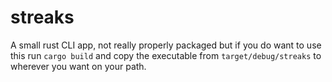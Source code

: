 # streaks

A small rust CLI app, not really properly packaged but if you do want to use this
run `cargo build` and copy the executable from `target/debug/streaks` to wherever
you want on your path.
